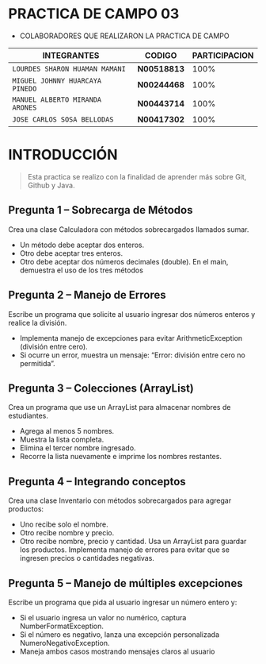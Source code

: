 # PRACTICA DE CAMPO 03

- COLABORADORES QUE REALIZARON LA PRACTICA DE CAMPO

| INTEGRANTES | CODIGO                | PARTICIPACION |
| ------------- | ------------------------------ | --------------|
| `LOURDES SHARON HUAMAN MAMANI`      |  **N00518813**    |   100%  |
| `MIGUEL JOHNNY HUARCAYA PINEDO `      |  **N00244468**    |  100% |
| `MANUEL ALBERTO MIRANDA ARONES`      |  **N00443714**    |  100%  |
| `JOSE CARLOS SOSA BELLODAS `       |  **N00417302**    |   100%  |

# INTRODUCCIÓN
> Esta practica se realizo con la finalidad de aprender más sobre Git, Github y Java.

## Pregunta 1 – Sobrecarga de Métodos
Crea una clase Calculadora con métodos sobrecargados llamados sumar.
- Un método debe aceptar dos enteros.
- Otro debe aceptar tres enteros.
- Otro debe aceptar dos números decimales (double).
En el main, demuestra el uso de los tres métodos

## Pregunta 2 – Manejo de Errores
 Escribe un programa que solicite al usuario ingresar dos números enteros y realice la
división.
- Implementa manejo de excepciones para evitar ArithmeticException (división entre cero).
- Si ocurre un error, muestra un mensaje: “Error: división entre cero no permitida”.
  
## Pregunta 3 – Colecciones (ArrayList)
Crea un programa que use un ArrayList<String> para almacenar nombres de estudiantes.
- Agrega al menos 5 nombres.
- Muestra la lista completa.
- Elimina el tercer nombre ingresado.
- Recorre la lista nuevamente e imprime los nombres restantes.

## Pregunta 4 – Integrando conceptos
Crea una clase Inventario con métodos sobrecargados para agregar productos:
- Uno recibe solo el nombre.
- Otro recibe nombre y precio.
- Otro recibe nombre, precio y cantidad.
Usa un ArrayList para guardar los productos. Implementa manejo de errores para evitar
que se ingresen precios o cantidades negativas.

## Pregunta 5 – Manejo de múltiples excepciones
Escribe un programa que pida al usuario ingresar un número entero y:
- Si el usuario ingresa un valor no numérico, captura NumberFormatException.
- Si el número es negativo, lanza una excepción personalizada NumeroNegativoException.
- Maneja ambos casos mostrando mensajes claros al usuario
